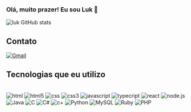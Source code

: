 
### Olá, muito prazer! Eu sou Luk 👋

![luk GitHub stats](https://github-readme-stats.vercel.app/api?username=luknojo&show_icons=true&bg_color=00000000)

## Contato

[![Gmail](https://img.shields.io/badge/Gmail-D14836?style=for-the-badge&logo=gmail&logoColor=white)](mailto:luknojo5@gmail.com)

## Tecnologias que eu utilizo

<div style="display: inline_block"> <br/>

<img align="center" alt="html" src="https://img.shields.io/badge/HTML-239120?style=for-the-badge&logo=html5&logoColor=white">
<img align="center" alt="html5" src="https://img.shields.io/badge/HTML5-E34F26?style=for-the-badge&logo=html5&logoColor=white">
<img align="center" alt="css" src="https://img.shields.io/badge/CSS-239120?&style=for-the-badge&logo=css3&logoColor=white">
<img align="center" alt="css3" src="https://img.shields.io/badge/CSS3-1572B6?style=for-the-badge&logo=css3&logoColor=white">
<img align="center" alt="javascript" src="https://img.shields.io/badge/JavaScript-323330?style=for-the-badge&logo=javascript&logoColor=F7DF1E">
<img align="center" alt="typecript" src="https://img.shields.io/badge/TypeScript-007ACC?style=for-the-badge&logo=typescript&logoColor=white">
<img align="center" alt="react" src="https://img.shields.io/badge/React-20232A?style=for-the-badge&logo=react&logoColor=61DAFB">
<img align="center" alt="node.js" src="https://img.shields.io/badge/Node.js-43853D?style=for-the-badge&logo=node.js&logoColor=white">
<img align="center" alt="Java" src="https://img.shields.io/badge/Java-ED8B00?style=for-the-badge&logo=openjdk&logoColor=white">
<img align="center" alt="C" src="https://img.shields.io/badge/c-%2300599C.svg?style=for-the-badge&logo=c&logoColor=white">
<img align="center" alt="C#" src="https://img.shields.io/badge/c%23-%23239120.svg?style=for-the-badge&logo=csharp&logoColor=white">
<img align="center" alt="c+" src="https://img.shields.io/badge/c++-%2300599C.svg?style=for-the-badge&logo=c%2B%2B&logoColor=white">
<img align="center" alt="Python" src="https://img.shields.io/badge/python-3670A0?style=for-the-badge&logo=python&logoColor=ffdd54">
<img align="center" alt="MySQL" src="https://img.shields.io/badge/mysql-4479A1.svg?style=for-the-badge&logo=mysql&logoColor=white">
<img align="center" alt="Ruby" src="https://img.shields.io/badge/ruby-%23CC342D.svg?style=for-the-badge&logo=ruby&logoColor=white">
<img align="center" alt="PHP" src="https://img.shields.io/badge/php-%23777BB4.svg?style=for-the-badge&logo=php&logoColor=white">
</div>

<br/>


